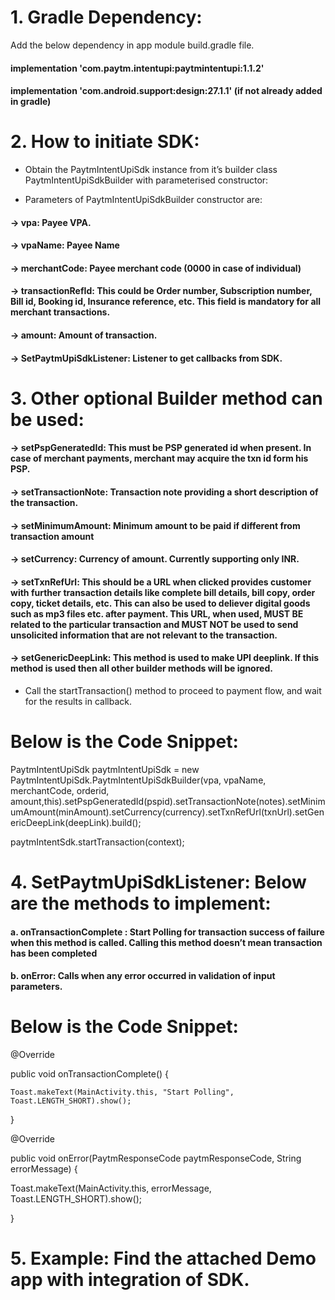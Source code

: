 # 1. Gradle Dependency: 



Add the below dependency in app module build.gradle file.


#### implementation 'com.paytm.intentupi:paytmintentupi:1.1.2'

#### implementation 'com.android.support:design:27.1.1' (if not already added in gradle)


# 2. How to initiate SDK:

* Obtain the PaytmIntentUpiSdk instance from it’s builder class PaytmIntentUpiSdkBuilder with parameterised constructor:

* Parameters of PaytmIntentUpiSdkBuilder  constructor are:

#### -> vpa: Payee VPA.

#### -> vpaName: Payee Name

#### -> merchantCode: Payee merchant code (0000 in case of individual)

#### -> transactionRefId: This could be Order number, Subscription number, Bill id, Booking id, Insurance reference, etc. This field is mandatory for all merchant transactions.

#### -> amount: Amount of transaction.

#### -> SetPaytmUpiSdkListener: Listener to get callbacks from SDK.


# 3. Other optional Builder method can be used:

#### -> setPspGeneratedId: This must be PSP generated id when present. In case of merchant payments, merchant may acquire the txn id form his PSP.

#### -> setTransactionNote: Transaction note providing a short description of the transaction.

#### -> setMinimumAmount: Minimum amount to be paid if different from transaction amount

#### -> setCurrency: Currency of amount. Currently supporting only INR.

#### -> setTxnRefUrl: This should be a URL when clicked provides customer with further transaction details like complete bill details, bill copy, order copy, ticket details, etc. This can also be used to deliever digital goods such as mp3 files etc. after payment. This URL, when used, MUST BE related to the particular transaction and MUST NOT be used to send unsolicited information that are not relevant to the transaction.

#### -> setGenericDeepLink: This method is used to make UPI deeplink. If this method is used then all other builder methods will be ignored.


* Call the startTransaction() method to proceed to payment flow, and wait for the results in callback.


# Below is the Code Snippet:

PaytmIntentUpiSdk paytmIntentUpiSdk = new PaytmIntentUpiSdk.PaytmIntentUpiSdkBuilder(vpa, vpaName, merchantCode, orderid, amount,this).setPspGeneratedId(pspid).setTransactionNote(notes).setMinimumAmount(minAmount).setCurrency(currency).setTxnRefUrl(txnUrl).setGenericDeepLink(deepLink).build();

paytmIntentSdk.startTransaction(context);


# 4. SetPaytmUpiSdkListener: Below are the methods to implement:

#### a. onTransactionComplete : Start Polling for transaction success of failure when this method is called. Calling this method doesn’t mean transaction has been completed

#### b. onError: Calls when any error occurred in validation of input parameters.



# Below is the Code Snippet: 

@Override

public void onTransactionComplete() {

    Toast.makeText(MainActivity.this, "Start Polling", Toast.LENGTH_SHORT).show();

}



@Override

public void onError(PaytmResponseCode paytmResponseCode, String errorMessage) {

Toast.makeText(MainActivity.this, errorMessage, Toast.LENGTH_SHORT).show();

}



# 5. Example: Find the attached Demo app with integration of SDK.









